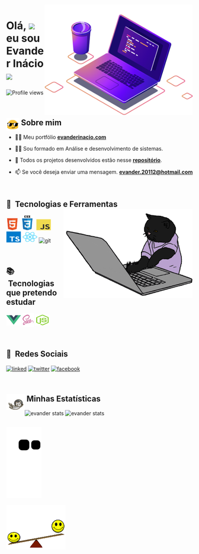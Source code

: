 
<img src="images/computer-illustration.png" min-width="400px" max-width="450px" width="400px" align="right" alt="Computador">
<h1 align="left">Olá, <img src="https://github.com/EvanderInacio/EvanderInacio/blob/main/images/Earth.gif?raw=true" width="30px"> eu sou Evander Inácio <img src="https://raw.githubusercontent.com/kaueMarques/kaueMarques/master/hi.gif" width="30px"></h1>

<p align="left"> <img src="https://komarev.com/ghpvc/?username=EvanderInacio&color=blue" alt="Profile views" /> </p>

<br>

 ## &nbsp;Sobre mim <img src="images/oculos.gif" width="35" align="left">
 
- 👨‍💻 Meu portfólio **[ evanderinacio.com](https://www.evanderinacio.com)**
 
- 👨‍🎓 Sou formado em Análise e desenvolvimento de sistemas.

- 💼 Todos os projetos desenvolvidos estão nesse **[ repositório](https://github.com/EvanderInacio/Projetos)**.
 
- 📫 Se você deseja enviar uma mensagem.  **evander.20112@hotmail.com**

<br>

## 🚀 &nbsp;Tecnologias e Ferramentas <img src="images/gato.gif" width="350" align="right">

 <img src="https://raw.githubusercontent.com/devicons/devicon/master/icons/html5/html5-original.svg" alt="html5"  width="33" height="33"/> <img src="https://raw.githubusercontent.com/devicons/devicon/master/icons/css3/css3-original-wordmark.svg" alt="css3" width="40" height="40"/> </a>  <img src="https://raw.githubusercontent.com/devicons/devicon/master/icons/javascript/javascript-original.svg" alt="javascript" width="40" height="30"/> </a>
 <img alt="TypeScript" height="30" width="40" src="https://raw.githubusercontent.com/devicons/devicon/master/icons/typescript/typescript-original.svg"> </a> 
 <img alt="ReactJs" width="40" height="30" src="https://raw.githubusercontent.com/devicons/devicon/master/icons/react/react-original.svg"> </a> 
 <img src="https://raw.githubusercontent.com/EvanderInacio/EvanderInacio/453eac6a7b80a0a180c970db4b51e3df466da88d/images/git.svg" alt="git" width="38" height="38"/>
 
<br>

## 📚 &nbsp;Tecnologias que pretendo estudar

 <img align="center" title="NodeJs" height="30" width="40" src="https://raw.githubusercontent.com/devicons/devicon/master/icons/vuejs/vuejs-original.svg"></a>
 <img align="center" alt="Sass" height="37" width="30" src="https://raw.githubusercontent.com/devicons/devicon/master/icons/sass/sass-original.svg"> </a>
 <img align="center" title="NodeJs" height="30" width="40" src="https://raw.githubusercontent.com/devicons/devicon/master/icons/nodejs/nodejs-original.svg">
 
<br>

## 📱 &nbsp;Redes Sociais

<a href="https://www.linkedin.com/in/evander-inacio" target="blank"><img align="center" src="https://raw.githubusercontent.com/rahuldkjain/github-profile-readme-generator/master/src/images/icons/Social/linked-in-alt.svg" alt="linked" height="30" width="40" /></a>
<a href="https://twitter.com/Evander_Inacio" target="blank"><img align="center" src="https://raw.githubusercontent.com/EvanderInacio/EvanderInacio/55c6d0de3bb755efff5dd199a52d7e63fbe9f963/images/twitter.svg" alt="twitter" height="37" width="40" /></a>
<a href="https://www.facebook.com/evandder.lopes" target="blank"><img align="center" src="https://raw.githubusercontent.com/EvanderInacio/EvanderInacio/55c6d0de3bb755efff5dd199a52d7e63fbe9f963/images/facebook.svg" alt="facebook" height="40" width="40" /></a>

<br>

## &nbsp;Minhas Estatísticas <img src="images/gato_astronauta.gif" width="50" align="left">

<img width="530em" src="https://github-readme-stats.vercel.app/api?username=EvanderInacio&show_icons=true=anuraghazra&show_icons=true&theme=algolia" alt="evander stats"/> <img width="530em" src="https://github-readme-stats.vercel.app/api/top-langs/?username=EvanderInacio&layout=compact&theme=algolia" alt="evander stats"/>

##
![Snake animation](https://github.com/EvanderInacio/EvanderInacio/blob/output/github-contribution-grid-snake.svg)

![](images/Feliz.gif)


